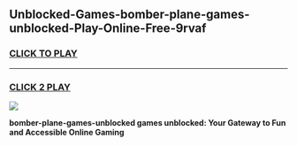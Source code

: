 
## Unblocked-Games-bomber-plane-games-unblocked-Play-Online-Free-9rvaf
<h3>
<a href="https://premium76.site?title=bomber-plane-games-unblocked&ref=26A">CLICK TO PLAY</a></h3>
<hr>

<h3>
<a href="https://premium76.site?title=bomber-plane-games-unblocked&ref=26A">CLICK 2 PLAY</a>
  
</h3>

<a href="https://premium76.site?title=bomber-plane-games-unblocked&ref=26A"><img src="https://clearcache.store/games.png"></a>


**bomber-plane-games-unblocked games unblocked: Your Gateway to Fun and Accessible Online Gaming**
